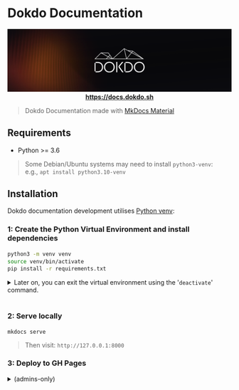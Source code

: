 
# Dokdo Documentation

<p align="center">
  <img src="./banner.png" />
  <strong>
    <a href="https://docs.dokdo.sh/">https://docs.dokdo.sh</a>
  </strong>
</p>

> Dokdo Documentation made with [MkDocs Material](https://squidfunk.github.io/mkdocs-material/)

## Requirements

- Python >= 3.6

> Some Debian/Ubuntu systems may need to install `python3-venv`:<br />
> e.g., `apt install python3.10-venv`

## Installation

Dokdo documentation development utilises [Python venv](https://docs.python.org/3/library/venv.html):

### 1: Create the Python Virtual Environment and install dependencies

```bash
python3 -m venv venv
source venv/bin/activate
pip install -r requirements.txt
```

<details><summary>Later on, you can exit the virtual environment using the '<code>deactivate</code>' command.</summary>

```bash
deactivate
```

</details><br />

### 2: Serve locally

```shell
mkdocs serve
```

> Then visit: `http://127.0.0.1:8000`

### 3: Deploy to GH Pages

<details><summary>(admins-only)</summary>

``` sh
mkdocs build
mkdocs gh-deploy --force
```

</details><br />


